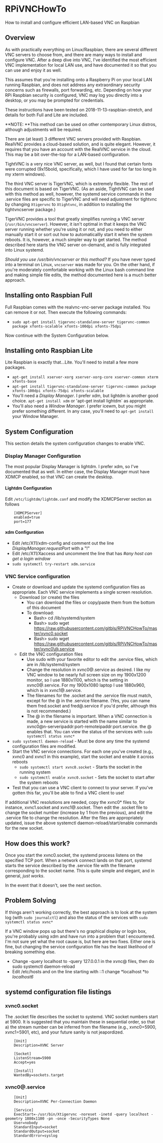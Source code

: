 # RPiVNCHowTo

How to install and configure efficient LAN-based VNC on Raspbian

## Overview

As with practically everything on Linux/Raspbian, there are several different VNC servers to choose from, and there are many ways to install and configure VNC. After a deep dive into VNC, I've identified the most efficient VNC implementation for local LAN use, and have documented it so that you can use and enjoy it as well.

This assumes that you're installing onto a Raspberry Pi on your local LAN running Raspbian, and does not address any extraordinary security concerns such as firewalls, port forwarding, etc. Depending on how your RPi Raspbian security is configured, VNC may log you directly into a desktop, or you may be prompted for credentials.

These instructions have been tested on 2018-11-13-raspbian-stretch, and details for both Full and Lite are included.

**NOTE: **This method can be used on other contemporary Linux distros, although adjustments will be required.

There are (at least) 3 different VNC servers provided with Raspbian. RealVNC provides a cloud-based solution, and is quite elegant. However, it requires that you have an account with the RealVNC service in the cloud. This may be a bit over-the-top for a LAN-based configuration.

TightVNC is a very nice VNC server, as well, but I found that certain fonts were corrupted (9x15bold, specifically, which I have used for far too long in my xterm windows).

The third VNC server is TigerVNC, which is extremely flexible. The rest of this document is based on TigerVNC. (As an aside, TightVNC can be used with this method as well, however, the systemd service commands in the .service files are specific to TigerVNC and will need adjustment for tightvnc by changing `Xtigervnc` to `Xtightvnc`, in addition to installing the tightvncserver package.)

TigerVNC provides a tool that greatly simplifies running a VNC server (`/usr/bin/vncserver`). However, it isn't optimal in that it keeps the VNC server running whether you're using it or not, and you need to either manually start it or sort out how to automaticallly start it when the system reboots. It is, however, a much simpler way to get started. The method described here starts the VNC server on-demand, and is fully integrated into Linux systemd.

*Should you use /usr/bin/vncserver or this method?* If you have never typed into a terminal on Linux, `vncserver` was made for you. On the other hand, if you're moderately comfortable working with the Linux bash command line and making simple file edits, the method documented here is a much better approach. 

## Installing onto Raspbian Full

Full Raspbian comes with the realvnc-vnc-server package installed. You can remove it or not. Then execute the following commands:

* `sudo apt-get install tigervnc-standalone-server tigervnc-common package xfonts-scalable xfonts-100dpi xfonts-75dpi`

Now continue with the System Configuration below.

## Installing onto Raspbian Lite

Lite Raspbian is exactly that...Lite. You'll need to install a few more packages. 

* `apt-get install xserver-xorg xserver-xorg-core xserver-common xterm xfonts-base`
* `apt-get install tigervnc-standalone-server tigervnc-common package xfonts-100dpi xfonts-75dpi xfonts-scalable`
* You'll need a *Display Manager*. I prefer xdm, but lightdm is another good choice. `apt-get install xdm` or 'apt-get install lightdm` as appropriate.
* You'll also need a *Window Manager*. I prefer icewm, but you might prefer something different. In any case, you'll need to `apt-get install` your Window Manager.

## System Configuration

This section details the system configuration changes to enable VNC.

### Display Manager Configuration

The most popular Display Manager is lightdm. I prefer xdm, so I've documented that as well. In either case, the Display Manager must have XDMCP enabled, so that VNC can create the desktop.

#### Lightdm Configuration

Edit `/etc/lightdm/lightdm.conf` and modify the XDMCPServer section as follows

```
    [XDMCPServer]
    enabled=true
    port=177
```

#### xdm Configuration

* Edit /etc/X11/xdm-config and comment out the line *DisplayManager.requestPort* with a "!"
* Edit /etc/X11/Xaccess and uncomment the line that has *#any host can get a login window*
* `sudo systemctl try-restart xdm.service`

### VNC Service configuration

* Create or download and update the systemd configuration files as appropriate. Each VNC service implements a single screen resolution.
    * Download (or create) the files
        * You can download the files or copy/paste them from the bottom of this document
        * To download:
            * Bash> cd /lib/systemd/system
            * Bash> sudo wget https://raw.githubusercontent.com/gitbls/RPiVNCHowTo/master/xvnc0.socket
            * Bash> sudo wget https://raw.githubusercontent.com/gitbls/RPiVNCHowTo/master/xvnc0\@.service
    * Edit the VNC configuration files
        * Use sudo with your favorite editor to edit the .service files, which are in /lib/systemd/system
        * Change the resolution in xvnc0@.service as desired. I like my VNC window to be nearly full screen size on my 1900x1200 monitor, so I use 1880x1100, which is the setting in xvnc0@.service. For my 1900x1080 laptop I use 1880x960, which is in xvnc1@.service.
        * The filenames for the .socket and the .service file must match, except for the @ in the .service filename. (Yes, you can name them fred.socket and fred@.service if you'd prefer, although this is not recommended.)
        * The @ in the filename is important. When a VNC connection is made, a new service is started with the name similar to xvnc0@n-serveripaddr:port-remoteipaddr:port.service. the @ enables that. You can view the status of the services with `sudo systemctl status xvnc*`
* `sudo systemctl daemon-reload` - Must be done any time the systemd configuration files are modified.
* Start the VNC service connections. For each one you've created (e.g., xvnc0 and xvnc1 in this example), start the socket and enable it across reboots
    * `sudo systemctl start xvnc0.socket` - Starts the socket in the running system
    * `sudo systemctl enable xvnc0.socket` - Sets the socket to start after the system reboots
* Test that you can use a VNC client to connect to your server. If you've gotten this far, you'll be able to find a VNC client to use!

If additional VNC resolutions are needed, copy the xvnc0* files to, for instance, xvnc1.socket and xvnc1@.socket. Then edit the .socket file to change the socket number (increase by 1 from the previous), and edit the .service file to change the resolution. After the files are appropriately updated, issue the above systemctl daemon-reload/start/enable commands for the new socket.

## How does this work?

Once you start the xvnc0.socket, the systemd process listens on the specified TCP port. When a network connect lands on that port, systemd starts the service described by the .service file with the filename corresponding to the socket name. This is quite simple and elegant, and in general, *just works*.

In the event that it doesn't, see the next section.

## Problem Solving

If things aren't working correctly, the best approach is to look at the system log (with `sudo journalctl`) and also the status of the services with `sudo systemctl status xvnc*`

If a VNC window pops up but there's no graphical display or login box, you're probably using xdm and have run into a problem that I encountered. I'm not sure yet what the root cause is, but here are two fixes. Either one is fine, but changing the service configuration file has the least likelihood of breaking something else.

* Change -query localhost to -query 127.0.0.1 in the xvnc@ files, then do sudo systemctl daemon-reload
* Edit /etc/hosts and on the line starting with ::1 change *localhost *to *localhost6*

## systemd configuration file listings

### xvnc0.socket

The .socket file describes the socket to systemd. VNC socket numbers start at 5900. It is suggested that you maintain these in sequential order, so that a) the stream number can be inferred from the filename (e.g., xvnc0=5900, xvnc1=5901, etc), and your future sanity is not jeapordized.

```
    [Unit]
    Description=XVNC Server
    
    [Socket]
    ListenStream=5900
    Accept=yes
    
    [Install]
    WantedBy=sockets.target
```

### xvnc0@.service

```
    [Unit]
    Description=XVNC Per-Connection Daemon
    
    [Service]
    ExecStart=-/usr/bin/Xtigervnc -noreset -inetd -query localhost -geometry 1880x1100 -pn -once -SecurityTypes None
    User=nobody
    StandardInput=socket
    StandardOutput=socket
    StandardError=syslog
```

